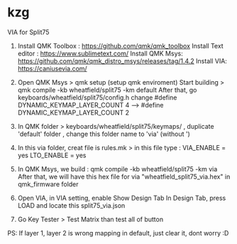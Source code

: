 # kzg
VIA for Split75
1. Install QMK Toolbox : https://github.com/qmk/qmk_toolbox
Install Text editor : https://www.sublimetext.com/
Install QMK Msys: https://github.com/qmk/qmk_distro_msys/releases/tag/1.4.2
Install VIA: https://caniusevia.com/

2. Open QMK Msys > qmk setup (setup qmk enviroment)
Start building > qmk compile -kb wheatfield/split75 -km default
After that, go keyboards/wheatfield/split75/config.h change #define DYNAMIC_KEYMAP_LAYER_COUNT 4 --> #define DYNAMIC_KEYMAP_LAYER_COUNT 2

3. In QMK folder > keyboards/wheatfield/split75/keymaps/ , duplicate 'default' folder , change this folder name to 'via' (without ')

4. In this via folder, creat file is rules.mk > in this file type : 
VIA_ENABLE = yes
LTO_ENABLE = yes

5. In QMK Msys, we build : qmk compile -kb wheatfield/split75 -km via
After that, we will have this hex file for via "wheatfield_split75_via.hex" in qmk_firmware folder

6. Open VIA, in VIA setting, enable Show Design Tab
In Design Tab, press LOAD and locate this split75_via.json

7. Go Key Tester > Test Matrix than test all of button

PS: If layer 1, layer 2 is wrong mapping in default, just clear it, dont worry :D 


